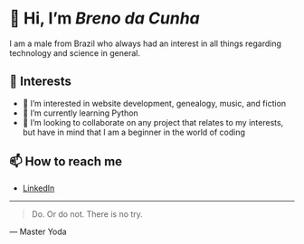  # 👋 Hi, I’m _Breno da Cunha_
 I am a male from Brazil who always had an interest in all things regarding technology and science in general.
 ## 🤔 Interests
- 👀 I’m interested in website development, genealogy, music, and fiction
- 🌱 I’m currently learning Python
- 💞️ I’m looking to collaborate on any project that relates to my interests, but have in mind that I am a beginner in the world of coding
 ## 📫 How to reach me
- [LinkedIn](https://www.linkedin.com/in/breno-da-cunha/?locale=en_US)
---
> Do. Or do not. There is no try.

— Master Yoda
<!---
brenodacunha/brenodacunha is a ✨ special ✨ repository because its `README.md` (this file) appears on your GitHub profile.
You can click the Preview link to take a look at your changes.
--->
